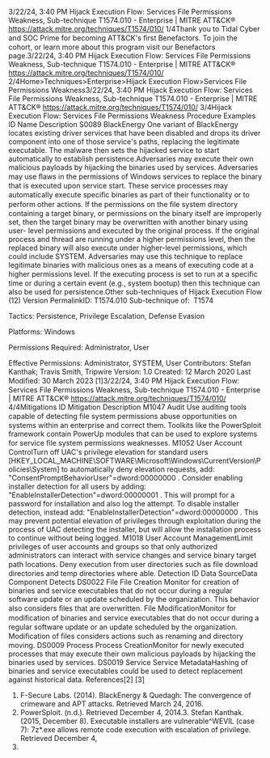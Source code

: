 3/22/24, 3:40 PM Hijack Execution Flow: Services File Permissions Weakness, Sub-technique T1574.010 - Enterprise | MITRE ATT&CK®
https://attack.mitre.org/techniques/T1574/010/ 1/4Thank you to Tidal Cyber and SOC Prime for becoming ATT&CK's ﬁrst Benefactors. To join the cohort, or learn more about this program visit our
Benefactors page.3/22/24, 3:40 PM Hijack Execution Flow: Services File Permissions Weakness, Sub-technique T1574.010 - Enterprise | MITRE ATT&CK®
https://attack.mitre.org/techniques/T1574/010/ 2/4Home>Techniques>Enterprise>Hijack Execution Flow>Services File Permissions Weakness3/22/24, 3:40 PM Hijack Execution Flow: Services File Permissions Weakness, Sub-technique T1574.010 - Enterprise | MITRE ATT&CK®
https://attack.mitre.org/techniques/T1574/010/ 3/4Hijack Execution Flow: Services File Permissions
Weakness
Procedure Examples
ID Name Description
S0089 BlackEnergy One variant of BlackEnergy locates existing driver services that have been disabled and drops its driver
component into one of those service's paths, replacing the legitimate executable. The malware then sets the
hijacked service to start automatically to establish persistence.Adversaries may execute their own malicious payloads by hijacking the binaries used by services. Adversaries may use ﬂaws in the
permissions of Windows services to replace the binary that is executed upon service start. These service processes may automatically
execute speciﬁc binaries as part of their functionality or to perform other actions. If the permissions on the ﬁle system directory containing a
target binary, or permissions on the binary itself are improperly set, then the target binary may be overwritten with another binary using user-
level permissions and executed by the original process. If the original process and thread are running under a higher permissions level, then
the replaced binary will also execute under higher-level permissions, which could include SYSTEM.
Adversaries may use this technique to replace legitimate binaries with malicious ones as a means of executing code at a higher permissions
level. If the executing process is set to run at a speciﬁc time or during a certain event (e.g., system bootup) then this technique can also be
used for persistence.Other sub-techniques of Hijack Execution Flow (12)
Version PermalinkID: T1574.010
Sub-technique of:  T1574

Tactics: Persistence, Privilege Escalation, Defense Evasion

Platforms: Windows

Permissions Required: Administrator, User

Effective Permissions: Administrator, SYSTEM, User
Contributors: Stefan Kanthak; Travis Smith, Tripwire
Version: 1.0
Created: 12 March 2020
Last Modiﬁed: 30 March 2023
[1]3/22/24, 3:40 PM Hijack Execution Flow: Services File Permissions Weakness, Sub-technique T1574.010 - Enterprise | MITRE ATT&CK®
https://attack.mitre.org/techniques/T1574/010/ 4/4Mitigations
ID Mitigation Description
M1047 Audit Use auditing tools capable of detecting ﬁle system permissions abuse opportunities on systems within an
enterprise and correct them. Toolkits like the PowerSploit framework contain PowerUp modules that can be
used to explore systems for service ﬁle system permissions weaknesses.
M1052 User Account
ControlTurn off UAC's privilege elevation for standard users
[HKEY\_LOCAL\_MACHINE\SOFTWARE\Microsoft\Windows\CurrentVersion\Policies\System] to
automatically deny elevation requests, add: "ConsentPromptBehaviorUser"=dword:00000000 . Consider
enabling installer detection for all users by adding: "EnableInstallerDetection"=dword:00000001 . This
will prompt for a password for installation and also log the attempt. To disable installer detection, instead
add: "EnableInstallerDetection"=dword:00000000 . This may prevent potential elevation of privileges
through exploitation during the process of UAC detecting the installer, but will allow the installation process
to continue without being logged.
M1018 User Account
ManagementLimit privileges of user accounts and groups so that only authorized administrators can interact with
service changes and service binary target path locations. Deny execution from user directories such as ﬁle
download directories and temp directories where able.
Detection
ID Data SourceData Component Detects
DS0022 File File Creation Monitor for creation of binaries and service executables that do not occur during a regular
software update or an update scheduled by the organization. This behavior also considers
ﬁles that are overwritten.
File
ModiﬁcationMonitor for modiﬁcation of binaries and service executables that do not occur during a regular
software update or an update scheduled by the organization. Modiﬁcation of ﬁles considers
actions such as renaming and directory moving.
DS0009 Process Process
CreationMonitor for newly executed processes that may execute their own malicious payloads by
hijacking the binaries used by services.
DS0019 Service Service
MetadataHashing of binaries and service executables could be used to detect replacement against
historical data.
References[2]
[3]
1. F-Secure Labs. (2014). BlackEnergy & Quedagh: The
convergence of crimeware and APT attacks. Retrieved March
24, 2016.
2. PowerSploit. (n.d.). Retrieved December 4, 2014.3. Stefan Kanthak. (2015, December 8). Executable installers are
vulnerable^WEVIL (case 7): 7z\*.exe allows remote code
execution with escalation of privilege. Retrieved December 4,
2014.